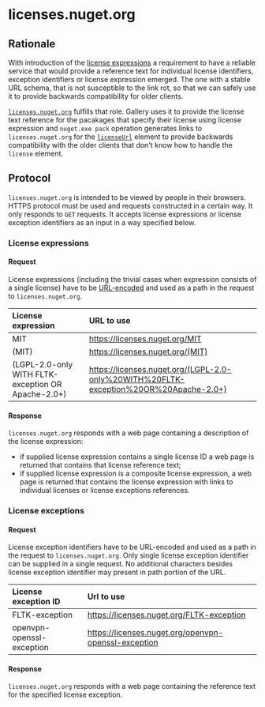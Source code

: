 # licenses.nuget.org

## Rationale

With introduction of the [license expressions](nuspec.md#license) a requirement to have a reliable service that would
provide a reference text for individual license identifiers, exception identifiers or license expression emerged.
The one with a stable URL schema, that is not susceptible to the link rot, so that we can safely use it to provide
backwards compatibility for older clients.

[`licenses.nuget.org`](https://licenses.nuget.org) fulfills that role. Gallery uses it to provide the license
text reference for the pacakages that specify their license using license expression and `nuget.exe pack` operation
generates links to `licenses.nuget.org` for the [`licenseUrl`](nuspec.md#licenseurl) element to provide backwards
compatibility with the older clients that don't know how to handle the `license` element.

## Protocol

`licenses.nuget.org` is intended to be viewed by people in their browsers. HTTPS protocol must be used and requests
constructed in a certain way. It only responds to `GET` requests. It accepts license expressions or license
exception identifiers as an input in a way specified below.

### License expressions

#### Request

License expressions (including the trivial cases when expression consists of a single license) have to be
[URL-encoded](https://tools.ietf.org/html/rfc3986#section-2.1) and used as a path in the request to
`licenses.nuget.org`.

| License expression | URL to use |
|:---|:---|
MIT                                                | https://licenses.nuget.org/MIT
(MIT)                                              | https://licenses.nuget.org/(MIT)
(LGPL-2.0-only WITH FLTK-exception OR Apache-2.0+) | https://licenses.nuget.org/(LGPL-2.0-only%20WITH%20FLTK-exception%20OR%20Apache-2.0+)

#### Response

`licenses.nuget.org` responds with a web page containing a description of the license expression:
* if supplied license expression contains a single license ID a web page is returned that contains that
license reference text;
* if supplied license expression is a composite license expression, a web page is returned that contains
the license expression with links to individual licenses or license exceptions references.

### License exceptions

#### Request

License exception identifiers have to be URL-encoded and used as a path in the request to `licenses.nuget.org`.
Only single license exception identifier can be supplied in a single request. No additional characters besides
license exception identifier may present in path portion of the URL.

| License exception ID | Url to use |
|:---|:---|
FLTK-exception            | https://licenses.nuget.org/FLTK-exception
openvpn-openssl-exception | https://licenses.nuget.org/openvpn-openssl-exception

#### Response

`licenses.nuget.org` responds with a web page containing the reference text for the specified
license exception.
